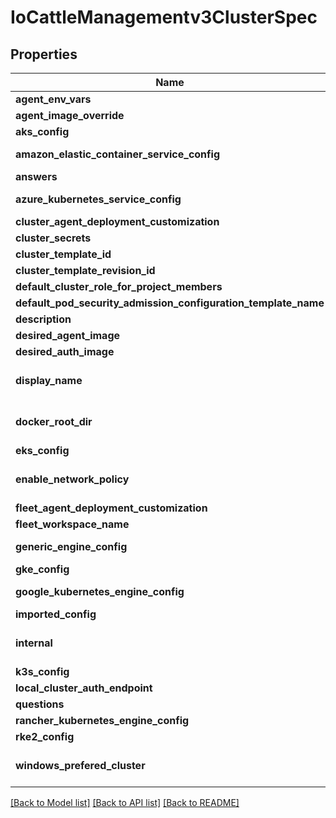 # IoCattleManagementv3ClusterSpec

## Properties

Name | Type | Description | Notes
------------ | ------------- | ------------- | -------------
**agent_env_vars** | Option<[**Vec<serde_json::Value>**](serde_json::Value.md)> |  | [optional]
**agent_image_override** | Option<**String**> |  | [optional]
**aks_config** | Option<[**serde_json::Value**](.md)> |  | [optional]
**amazon_elastic_container_service_config** | Option<[**std::collections::HashMap<String, serde_json::Value>**](serde_json::Value.md)> |  | [optional]
**answers** | Option<[**serde_json::Value**](.md)> |  | [optional]
**azure_kubernetes_service_config** | Option<[**std::collections::HashMap<String, serde_json::Value>**](serde_json::Value.md)> |  | [optional]
**cluster_agent_deployment_customization** | Option<[**serde_json::Value**](.md)> |  | [optional]
**cluster_secrets** | Option<[**serde_json::Value**](.md)> |  | [optional]
**cluster_template_id** | Option<**String**> |  | [optional]
**cluster_template_revision_id** | Option<**String**> |  | [optional]
**default_cluster_role_for_project_members** | Option<**String**> |  | [optional]
**default_pod_security_admission_configuration_template_name** | Option<**String**> |  | [optional]
**description** | Option<**String**> |  | [optional]
**desired_agent_image** | Option<**String**> |  | [optional]
**desired_auth_image** | Option<**String**> |  | [optional]
**display_name** | **String** | The display name of the cluster. | 
**docker_root_dir** | Option<**String**> |  | [optional][default to /var/lib/docker]
**eks_config** | Option<[**serde_json::Value**](.md)> |  | [optional]
**enable_network_policy** | Option<**bool**> |  | [optional][default to false]
**fleet_agent_deployment_customization** | Option<[**serde_json::Value**](.md)> |  | [optional]
**fleet_workspace_name** | Option<**String**> |  | [optional]
**generic_engine_config** | Option<[**std::collections::HashMap<String, serde_json::Value>**](serde_json::Value.md)> |  | [optional]
**gke_config** | Option<[**serde_json::Value**](.md)> |  | [optional]
**google_kubernetes_engine_config** | Option<[**std::collections::HashMap<String, serde_json::Value>**](serde_json::Value.md)> |  | [optional]
**imported_config** | Option<[**serde_json::Value**](.md)> |  | [optional]
**internal** | Option<**bool**> |  | [optional][default to false]
**k3s_config** | Option<[**serde_json::Value**](.md)> |  | [optional]
**local_cluster_auth_endpoint** | Option<[**serde_json::Value**](.md)> |  | [optional]
**questions** | Option<[**Vec<serde_json::Value>**](serde_json::Value.md)> |  | [optional]
**rancher_kubernetes_engine_config** | Option<[**serde_json::Value**](.md)> |  | [optional]
**rke2_config** | Option<[**serde_json::Value**](.md)> |  | [optional]
**windows_prefered_cluster** | Option<**bool**> |  | [optional][default to false]

[[Back to Model list]](../README.md#documentation-for-models) [[Back to API list]](../README.md#documentation-for-api-endpoints) [[Back to README]](../README.md)


